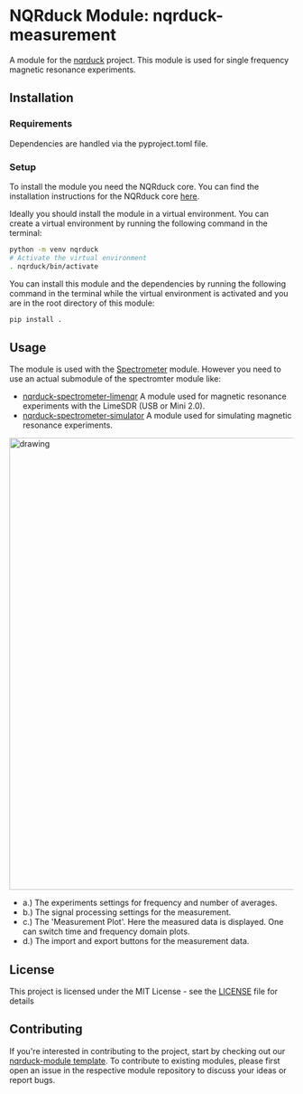 # NQRduck Module: nqrduck-measurement

A module for the [nqrduck](https://github.com/nqrduck/nqrduck) project. This module is used for single frequency magnetic resonance experiments.

## Installation

### Requirements
Dependencies are handled via the pyproject.toml file.

### Setup
To install the module you need the NQRduck core. You can find the installation instructions for the NQRduck core [here](https://github.com/nqrduck/nqrduck).

Ideally you should install the module in a virtual environment. You can create a virtual environment by running the following command in the terminal:
```bash
python -m venv nqrduck
# Activate the virtual environment
. nqrduck/bin/activate
```

You can install this module and the dependencies by running the following command in the terminal while the virtual environment is activated and you are in the root directory of this module:
```bash
pip install .
```

## Usage
The module is used with the [Spectrometer](https://github.com/nqrduck/nqrduck-spectrometer) module. However you need to use an actual submodule of the spectromter module like:

- [nqrduck-spectrometer-limenqr](https://github.com/nqrduck/nqrduck-spectrometer-limenqr) A module used for magnetic resonance experiments with the LimeSDR (USB or Mini 2.0).
- [nqrduck-spectrometer-simulator](https://github.com/nqrduck/nqrduck-spectrometer-simulator) A module used for simulating magnetic resonance experiments.

<img src="docs/img/measurement_ui_labeled_v2.png" alt="drawing" width="800">

- a.) The experiments settings for frequency and number of averages.
- b.) The signal processing settings for the measurement.
- c.) The 'Measurement Plot'. Here the measured data is displayed. One can switch time and frequency domain plots.
- d.) The import and export buttons for the measurement data.

## License
This project is licensed under the MIT License - see the [LICENSE](LICENSE) file for details

## Contributing
If you're interested in contributing to the project, start by checking out our [nqrduck-module template](https://github.com/nqrduck/nqrduck-module). To contribute to existing modules, please first open an issue in the respective module repository to discuss your ideas or report bugs.
